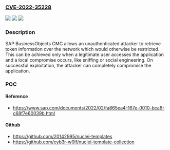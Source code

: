 ### [CVE-2022-35228](https://cve.mitre.org/cgi-bin/cvename.cgi?name=CVE-2022-35228)
![](https://img.shields.io/static/v1?label=Product&message=SAP%20BusinessObjects%20Business%20Intelligence%20Platform%20(Central%20management%20Console)&color=blue)
![](https://img.shields.io/static/v1?label=Version&message=%3D%20420%20&color=brighgreen)
![](https://img.shields.io/static/v1?label=Vulnerability&message=CWE-352&color=brighgreen)

### Description

SAP BusinessObjects CMC allows an unauthenticated attacker to retrieve token information over the network which would otherwise be restricted. This can be achieved only when a legitimate user accesses the application and a local compromise occurs, like sniffing or social engineering. On successful exploitation, the attacker can completely compromise the application.

### POC

#### Reference
- https://www.sap.com/documents/2022/02/fa865ea4-167e-0010-bca6-c68f7e60039b.html

#### Github
- https://github.com/20142995/nuclei-templates
- https://github.com/cyb3r-w0lf/nuclei-template-collection

